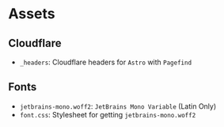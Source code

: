 # Assets

## Cloudflare

- `_headers`: Cloudflare headers for `Astro` with `Pagefind`

## Fonts

- `jetbrains-mono.woff2`: `JetBrains Mono Variable` (Latin Only)
- `font.css`: Stylesheet for getting `jetbrains-mono.woff2`

